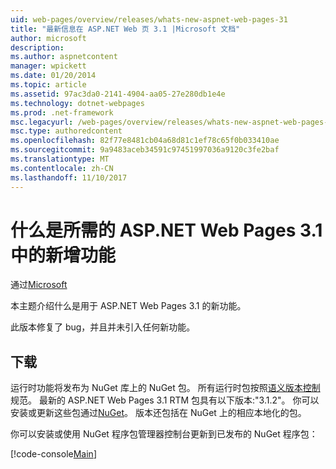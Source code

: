 ```yaml
---
uid: web-pages/overview/releases/whats-new-aspnet-web-pages-31
title: "最新信息在 ASP.NET Web 页 3.1 |Microsoft 文档"
author: microsoft
description: 
ms.author: aspnetcontent
manager: wpickett
ms.date: 01/20/2014
ms.topic: article
ms.assetid: 97ac3da0-2141-4904-aa05-27e280db1e4e
ms.technology: dotnet-webpages
ms.prod: .net-framework
msc.legacyurl: /web-pages/overview/releases/whats-new-aspnet-web-pages-31
msc.type: authoredcontent
ms.openlocfilehash: 82f77e8481cb04a68d81c1ef78c65f0b033410ae
ms.sourcegitcommit: 9a9483aceb34591c97451997036a9120c3fe2baf
ms.translationtype: MT
ms.contentlocale: zh-CN
ms.lasthandoff: 11/10/2017
---
```

<a name="whats-new-in-aspnet-web-pages-31"></a>什么是所需的 ASP.NET Web Pages 3.1 中的新增功能
====================
通过[Microsoft](https://github.com/microsoft)

本主题介绍什么是用于 ASP.NET Web Pages 3.1 的新功能。

此版本修复了 bug，并且并未引入任何新功能。

<a id="download"></a>
## <a name="download"></a>下载

运行时功能将发布为 NuGet 库上的 NuGet 包。 所有运行时包按照[语义版本控制](http://semver.org/)规范。 最新的 ASP.NET Web Pages 3.1 RTM 包具有以下版本:"3.1.2"。 你可以安装或更新这些包通过[NuGet](http://www.nuget.org/packages/Microsoft.AspNet.WebPages/)。 版本还包括在 NuGet 上的相应本地化的包。

你可以安装或使用 NuGet 程序包管理器控制台更新到已发布的 NuGet 程序包：

[!code-console[Main](whats-new-aspnet-web-pages-31/samples/sample1.cmd)]

